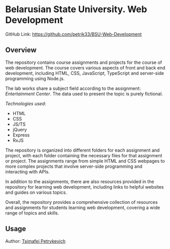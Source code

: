 # Belarusian State University. Web Development

GitHub Link: https://github.com/petrik33/BSU-Web-Development

## Overview

The repository contains course assignments and projects for the course of web development.
The course covers various aspects of front and back end development, including HTML, CSS, JavaScript, TypeScript and server-side programming using Node.js.

The lab works share a subject field according to the assignment: *Entertainment Center*. The data used to present the topic is purely fictional.

*Technologies used*:

* HTML
* CSS
* JS/TS
* jQuery
* Express
* RxJS

The repository is organized into different folders for each assignment and project, with each folder containing the necessary files for that assignment or project. The assignments range from simple HTML and CSS webpages to more complex projects that involve server-side programming and interacting with APIs.

In addition to the assignments, there are also resources provided in the repository for learning web development, including links to helpful websites and guides on various topics.

Overall, the repository provides a comprehensive collection of resources and assignments for students learning web development, covering a wide range of topics and skills.

## Usage

Author: [Tsimafei Petrykevich](https://github.com/petrik33)
